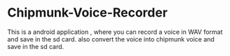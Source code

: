 Chipmunk-Voice-Recorder
=======================

This is a android application , where you can record a voice in WAV format and save in the sd card. also  convert the voice into chipmunk voice and save in the sd card.   
